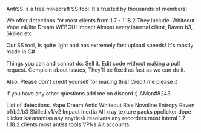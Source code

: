 AntiSS Is a free minecraft SS tool.
It's trusted by thousands of members!

We offer detections for most clients from 1.7 - 1.18.2
They include.
Whiteout
Vape v4/lite
Dream WEBGUI
Impact
Almost every internal client, Raven b3, Skilled etc

Our SS tool, Is quite light and has extremely fast upload speeds!
It's mostly made in C#

Things you can and cannot do.
Sell it.
Edit code without making a pull request.
Complain about issues, They'll be fixed as fast as we can do it.

Also, Please don't credit yourself for making this! 
Credit me please :)

If you have any other questions add me on discord :)
AMan#8243

List of detections.
Vape
Dream
Antic
Whiteout
Rise
Novoline
Entropy
Raven b1/b2/b3
Skilled v1/v2
Impact
Inertia
All xray texture packs
ppclicker
dope clicker
katanantiss
any anydesk resolvers
any recorders
most interal 1.7 - 1.18.2 clients
most antiss tools
VPNs
Alt accounts.
